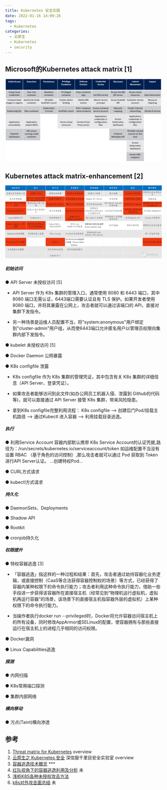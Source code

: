 ```yaml
---
title: Kubernetes 安全实践
date: 2022-01-16 14:09:26
tags:
  - Kubernetes
categories:
  - 云原生
  - Kubernetes
  - security
---
```


<p></p>
<!-- more -->

## Microsoft的Kubernetes attack matrix [1]
![Kubernetes attack matrix-Microsoft](.\k8sSecurityPractice\k8s-matrix.png)

## Kubernetes attack matrix-enhancement [2]
![Kubernetes attack matrix-enhancement](.\k8sSecurityPractice\k8s-matrix-modified.png)

##### 初始访问

● API Server 未授权访问 [5]
+ API Server 作为 K8s 集群的管理入口，通常使用 8080 和 6443 端口，其中 8080 端口无需认证，6443端口需要认证且有 TLS 保护。如果开发者使用 8080 端口，并将其暴露在公网上，攻击者就可以通过该端口的 API，直接对集群下发指令。

+ 另一种场景是运维人员配置不当，将"system:anonymous"用户绑定到"cluster-admin"用户组，从而使6443端口允许匿名用户以管理员权限向集群内部下发指令。

● kubelet 未授权访问 [5]

● Docker Daemon 公网暴露

● K8s configfile 泄露
+ K8s configfile 作为 K8s 集群的管理凭证，其中包含有关 K8s 集群的详细信息（API Server、登录凭证）。
+ 如果攻击者能够访问到此文件(如办公网员工机器入侵、泄露到 Github的代码等)，就可以直接通过 API Server 接管 K8s 集群，带来风险隐患。

+ 拿到K8s configfile完整利用流程：
K8s configfile --> 创建后门Pod/挂载主机路径 --> 通过Kubectl 进入容器 --> 利用挂载目录逃逸。

##### 执行

● 利用Service Account
  容器内部默认携带 K8s Service Account的认证凭据,路径为：/run/secrets/kubernetes.io/serviceaccount/token
  如运维配置不当没有设置 RBAC （基于角色的访问控制）,那么攻击者就可以通过 Pod 获取到 Token 进行API Server认证。
  ...创建特权Pod...

● CURL方式请求

● kubectl方式请求

##### 持久化

● DaemonSets、Deployments

● Shadow API

● Rootkit

● cronjob持久化

##### 权限提升

● 特权容器逃逸 [3]

+ 「容器逃逸」指这样的一种过程和结果：首先，攻击者通过劫持容器化业务逻辑，或直接控制（CaaS等合法获得容器控制权的场景）等方式，已经获得了容器内某种权限下的命令执行能力；攻击者利用这种命令执行能力，借助一些手段进一步获得该容器所在直接宿主机（经常见到“物理机运行虚拟机，虚拟机再运行容器”的场景，该场景下的直接宿主机指容器外层的虚拟机）上某种权限下的命令执行能力。

+ 当操作者执行docker run --privileged时，Docker将允许容器访问宿主机上的所有设备，同时修改AppArmor或SELinux的配置，使容器拥有与那些直接运行在宿主机上的进程几乎相同的访问权限。

● Docker漏洞

● Linux Capabilities逃逸

##### 探测

● 内网扫描

● K8s常用端口探测

● 集群内部网络

##### 横向移动

● 污点(Taint)横向渗透

## 参考
1. [Threat matrix for Kubernetes](https://www.microsoft.com/security/blog/2020/04/02/attack-matrix-kubernetes/)  overview
2. [云原生之 Kubernetes 安全](https://paper.seebug.org/1803/) 深信服千里目安全实验室  overview
3. [容器逃逸技术概览](https://blog.wohin.me/posts/container-escape-overview/) ***
4. [红队视角下的容器逃逸利用及分析](https://www.bilibili.com/read/cv17136407) 未
5. [浅析K8S各种未授权攻击方法](https://cloud.tencent.com/developer/article/2000490)
6. [k8s对外攻击面总结](https://www.bilibili.com/read/cv15722560/) 未